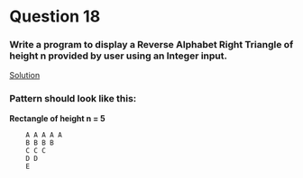 # Question 18

### Write a program to display a Reverse Alphabet Right Triangle of height **n** provided by user using an Integer input.

[Solution](/techgig/pattern_18/rev_alpha_right_triangle.java)

### Pattern should look like this:

**Rectangle of height n = 5**
```
    A A A A A
    B B B B
    C C C
    D D
    E 
```